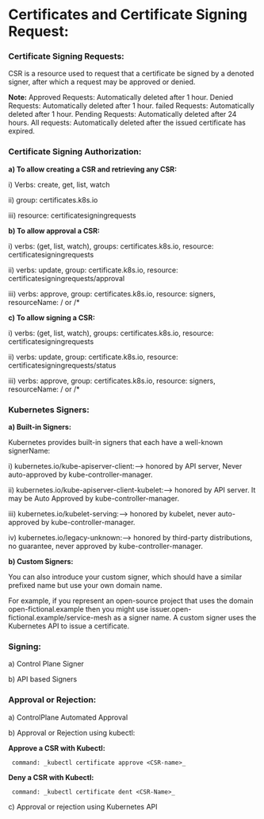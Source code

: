 # Certificates and Certificate Signing Request:
 
<h3><b>Certificate Signing Requests:</b></h3>

CSR is a resource used to request that a certificate be signed by a denoted signer, after which a request may be approved or denied.


**Note:**
Approved Requests: Automatically deleted after 1 hour.
Denied Requests: Automatically deleted after 1 hour.
failed Requests: Automatically deleted after 1 hour.
Pending Requests: Automatically deleted after 24 hours.
All requests: Automatically deleted after the issued certificate has expired.


<h3><b>Certificate Signing Authorization:</b></h3>

**a) To allow creating a CSR and retrieving any CSR:**

   i) Verbs: create, get, list, watch
   
   ii) group: certificates.k8s.io
   
   iii) resource: certificatesigningrequests

**b) To allow approval a CSR:**

   i) verbs: (get, list, watch), groups: certificates.k8s.io, resource: certificatesigningrequests
   
   ii) verbs: update, group: certificate.k8s.io, resource: certificatesigningrequests/approval
   
   iii) verbs: approve, group: certificates.k8s.io, resource: signers, resourceName: <signerNameDomain>/<signerNamePath> or <signerNameDomain>/*
   
**c) To allow signing a CSR:**

   i) verbs: (get, list, watch), groups: certificates.k8s.io, resource: certificatesigningrequests
   
   ii) verbs: update, group: certificate.k8s.io, resource: certificatesigningrequests/status
   
   iii) verbs: approve, group: certificates.k8s.io, resource: signers, resourceName: <signerNameDomain>/<signerNamePath> or <signerNameDomain>/*


<h3><b>Kubernetes Signers:</b></h3>

**a) Built-in Signers:**

   Kubernetes provides built-in signers that each have a well-known signerName:
   
   i) kubernetes.io/kube-apiserver-client:--> honored by API server, Never auto-approved by kube-controller-manager.
   
   ii) kubernetes.io/kube-apiserver-client-kubelet:--> honored by API server. It may be Auto Approved by kube-controller-manager.
   
   iii) kubernetes.io/kubelet-serving:--> honored by kubelet, never auto-approved by kube-controller-manager.
   
   iv) kubernetes.io/legacy-unknown:--> honored by third-party distributions, no guarantee, never approved by kube-controller-manager.
   
**b) Custom Signers:**

   You can also introduce your custom signer, which should have a similar prefixed name but use your own domain name.
   
   For example, if you represent an open-source project that uses the domain open-fictional.example then you might use issuer.open-fictional.example/service-mesh as a signer name.
    A custom signer uses the Kubernetes API to issue a certificate.
	
<h3><b>Signing:</b></h3>

a) Control Plane Signer

b) API based Signers


<h3><b>Approval or Rejection:</b></h3>

a) ControlPlane Automated Approval

b) Approval or Rejection using kubectl:

   **Approve a CSR with Kubectl:**
   
     command: _kubectl certificate approve <CSR-name>_
   
  **Deny a CSR with Kubectl:**
  
     command: _kubectl certificate dent <CSR-Name>_
   
c) Approval or rejection using Kubernetes API

